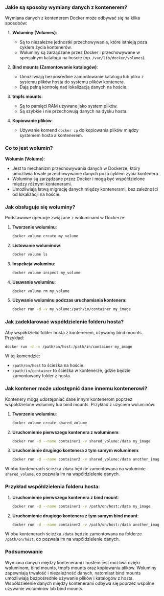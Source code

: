 ### Jakie są sposoby wymiany danych z kontenerem?

Wymiana danych z kontenerem Docker może odbywać się na kilka sposobów:

1. **Woluminy (Volumes)**:
   - Są to niezależne jednostki przechowywania, które istnieją poza cyklem życia kontenerów.
   - Woluminy są zarządzane przez Docker i przechowywane w specjalnym katalogu na hoście (np. `/var/lib/docker/volumes`).

2. **Bind mounts (Zamontowanie katalogów)**:
   - Umożliwiają bezpośrednie zamontowanie katalogu lub pliku z systemu plików hosta do systemu plików kontenera.
   - Dają pełną kontrolę nad lokalizacją danych na hoście.

3. **tmpfs mounts**:
   - Są to pamięci RAM używane jako system plików.
   - Są szybkie i nie przechowują danych na dysku hosta.

4. **Kopiowanie plików**:
   - Używanie komend `docker cp` do kopiowania plików między systemem hosta a kontenerem.

### Co to jest wolumin?

**Wolumin (Volume)**:
- Jest to mechanizm przechowywania danych w Dockerze, który umożliwia trwałe przechowywanie danych poza cyklem życia kontenera.
- Woluminy są zarządzane przez Docker i mogą być współdzielone między różnymi kontenerami.
- Umożliwiają łatwą migrację danych między kontenerami, bez zależności od lokalizacji na hoście.

### Jak obsługuje się woluminy?

Podstawowe operacje związane z woluminami w Dockerze:

1. **Tworzenie woluminu**:
   ```sh
   docker volume create my_volume
   ```

2. **Listowanie woluminów**:
   ```sh
   docker volume ls
   ```

3. **Inspekcja woluminu**:
   ```sh
   docker volume inspect my_volume
   ```

4. **Usuwanie woluminu**:
   ```sh
   docker volume rm my_volume
   ```

5. **Używanie woluminu podczas uruchamiania kontenera**:
   ```sh
   docker run -d -v my_volume:/path/in/container my_image
   ```

### Jak zadeklarować współdzielenie folderu hosta?

Aby współdzielić folder hosta z kontenerem, używamy bind mounts. Przykład:

```sh
docker run -d -v /path/on/host:/path/in/container my_image
```

W tej komendzie:
- `/path/on/host` to ścieżka na hoście.
- `/path/in/container` to ścieżka w kontenerze, gdzie będzie zamontowany folder z hosta.

### Jak kontener może udostępnić dane innemu kontenerowi?

Kontenery mogą udostępniać dane innym kontenerom poprzez współdzielone woluminy lub bind mounts. Przykład z użyciem woluminów:

1. **Tworzenie woluminu**:
   ```sh
   docker volume create shared_volume
   ```

2. **Uruchomienie pierwszego kontenera z woluminem**:
   ```sh
   docker run -d --name container1 -v shared_volume:/data my_image
   ```

3. **Uruchomienie drugiego kontenera z tym samym woluminem**:
   ```sh
   docker run -d --name container2 -v shared_volume:/data another_image
   ```

W obu kontenerach ścieżka `/data` będzie zamontowana na woluminie `shared_volume`, co pozwala im na współdzielenie danych.

### Przykład współdzielenia folderu hosta:

1. **Uruchomienie pierwszego kontenera z bind mount**:
   ```sh
   docker run -d --name container1 -v /path/on/host:/data my_image
   ```

2. **Uruchomienie drugiego kontenera z tym samym bind mount**:
   ```sh
   docker run -d --name container2 -v /path/on/host:/data another_image
   ```

W obu kontenerach ścieżka `/data` będzie zamontowana na folderze `/path/on/host`, co pozwala im na współdzielenie danych.

### Podsumowanie

Wymiana danych między kontenerami i hostem jest możliwa dzięki woluminom, bind mounts, tmpfs mounts oraz kopiowaniu plików. Woluminy zapewniają trwałość i niezależność danych, natomiast bind mounts umożliwiają bezpośrednie używanie plików i katalogów z hosta. Współdzielenie danych między kontenerami odbywa się poprzez wspólne używanie woluminów lub bind mounts.
